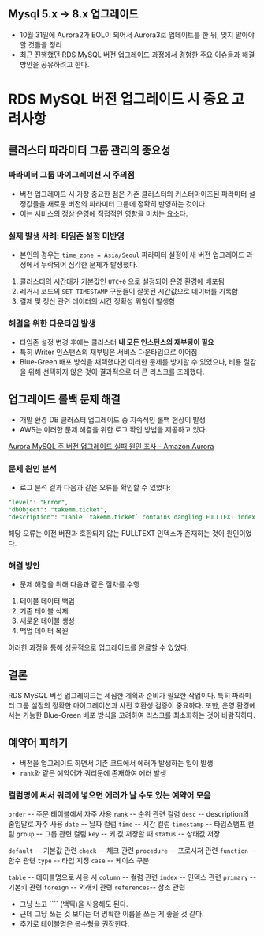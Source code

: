 ## Mysql 5.x -> 8.x 업그레이드

- 10월 31일에 Aurora2가 EOL이 되어서 Aurora3로 업데이트를 한 뒤, 잊지 말아야할 것들을 정리
- 최근 진행했던 RDS MySQL 버전 업그레이드 과정에서 경험한 주요 이슈들과 해결 방안을 공유하려고 한다.


# RDS MySQL 버전 업그레이드 시 중요 고려사항

## 클러스터 파라미터 그룹 관리의 중요성

### 파라미터 그룹 마이그레이션 시 주의점

- 버전 업그레이드 시 가장 중요한 점은 기존 클러스터의 커스터마이즈된 파라미터 설정값들을 새로운 버전의 파라미터 그룹에 정확히 반영하는 것이다.
- 이는 서비스의 정상 운영에 직접적인 영향을 미치는 요소다.

### 실제 발생 사례: 타임존 설정 미반영

- 본인의 경우는 `time_zone = Asia/Seoul` 파라미터 설정이 새 버전 업그레이드 과정에서 누락되어 심각한 문제가 발생했다.

1. 클러스터의 시간대가 기본값인 `UTC+0` 으로 설정되어 운영 환경에 배포됨
2. 레거시 코드의 `SET TIMESTAMP` 구문들이 잘못된 시간값으로 데이터를 기록함
3. 결제 및 정산 관련 데이터의 시간 정확성 위험이 발생함

### 해결을 위한 다운타임 발생

- 타임존 설정 변경 후에는 클러스터 **내 모든 인스턴스의 재부팅이 필요**
- 특히 Writer 인스턴스의 재부팅은 서비스 다운타임으로 이어짐
- Blue-Green 배포 방식을 채택했다면 이러한 문제를 방지할 수 있었으나, 비용 절감을 위해 선택하지 않은 것이 결과적으로 더 큰 리스크를 초래했다.

## 업그레이드 롤백 문제 해결

- 개발 환경 DB 클러스터 업그레이드 중 지속적인 롤백 현상이 발생
- AWS는 이러한 문제 해결을 위한 로그 확인 방법을 제공하고 있다.

[Aurora MySQL 주 버전 업그레이드 실패 원인 조사 - Amazon Aurora](https://docs.aws.amazon.com/ko_kr/AmazonRDS/latest/AuroraUserGuide/AuroraMySQL.Upgrading.failure-events.html)

### 문제 원인 분석

- 로그 분석 결과 다음과 같은 오류를 확인할 수 있었다:

```sql
"level": "Error",
"dbObject": "takemm.ticket",
"description": "Table `takemm.ticket` contains dangling FULLTEXT index. Kindly recreate the table before upgrade."
```

해당 오류는 이전 버전과 호환되지 않는 FULLTEXT 인덱스가 존재하는 것이 원인이었다.

### 해결 방안

- 문제 해결을 위해 다음과 같은 절차를 수행
1. 테이블 데이터 백업
2. 기존 테이블 삭제
3. 새로운 테이블 생성
4. 백업 데이터 복원

이러한 과정을 통해 성공적으로 업그레이드를 완료할 수 있었다.

## 결론

RDS MySQL 버전 업그레이드는 세심한 계획과 준비가 필요한 작업이다. 특히 파라미터 그룹 설정의 정확한 마이그레이션과 사전 호환성 검증이 중요하다. 또한, 운영 환경에서는 가능한 Blue-Green 배포 방식을 고려하여 리스크를 최소화하는 것이 바람직하다.

## 예약어 피하기

- 버전을 업그레이드 하면서 기존 코드에서 에러가 발생하는 일이 발생
- `rank`와 같은 예약어가 쿼리문에 존재하여 에러 발생

### 컬럼명에 써서 쿼리에 넣으면 에러가 날 수도 있는 예약어 모음

`order`     -- 주문 테이블에서 자주 사용
`rank`      -- 순위 관련 컬럼
`desc`      -- description의 줄임말로 자주 사용
`date`      -- 날짜 컬럼
`time`      -- 시간 컬럼
`timestamp` -- 타임스탬프 컬럼
`group`     -- 그룹 관련 컬럼
`key`       -- 키 값 저장할 때
`status`    -- 상태값 저장

`default`   -- 기본값 관련
`check`     -- 체크 관련
`procedure` -- 프로시저 관련
`function`  -- 함수 관련
`type`      -- 타입 지정
`case`      -- 케이스 구분

`table`     -- 테이블명으로 사용 시
`column`    -- 컬럼 관련
`index`     -- 인덱스 관련
`primary`   -- 기본키 관련
`foreign`   -- 외래키 관련
`references`-- 참조 관련

- 그냥 쓰고 ```` (백틱)을 사용해도 된다.
- 근데 그냥 쓰는 것 보다는 더 명확한 이름을 쓰는 게 좋을 것 같다.
- 추가로 테이블명은 복수형을 권장한다.